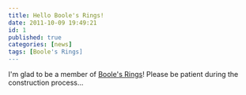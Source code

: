 ```yaml
---
title: Hello Boole's Rings!
date: 2011-10-09 19:49:21
id: 1
published: true
categories: [news]
tags: [Boole's Rings]
---
```

I'm glad to be a member of [Boole's Rings](http://boolesrings.org/)! Please be patient during the construction process...
